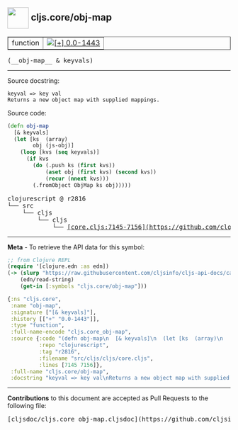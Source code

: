 ## <img width="48px" valign="middle" src="http://i.imgur.com/Hi20huC.png"> cljs.core/obj-map

 <table border="1">
<tr>

<td>function</td>
<td><a href="https://github.com/cljsinfo/cljs-api-docs/tree/0.0-1443"><img valign="middle" alt="[+] 0.0-1443" src="https://img.shields.io/badge/+-0.0--1443-lightgrey.svg"></a> </td>
</tr>
</table>

 <samp>
(__obj-map__ & keyvals)<br>
</samp>

---




Source docstring:

```
keyval => key val
Returns a new object map with supplied mappings.
```

Source code:

```clj
(defn obj-map
  [& keyvals]
  (let [ks  (array)
        obj (js-obj)]
    (loop [kvs (seq keyvals)]
      (if kvs
        (do (.push ks (first kvs))
            (aset obj (first kvs) (second kvs))
            (recur (nnext kvs)))
        (.fromObject ObjMap ks obj)))))
```

 <pre>
clojurescript @ r2816
└── src
    └── cljs
        └── cljs
            └── <ins>[core.cljs:7145-7156](https://github.com/clojure/clojurescript/blob/r2816/src/cljs/cljs/core.cljs#L7145-L7156)</ins>
</pre>


---

__Meta__ - To retrieve the API data for this symbol:

```clj
;; from Clojure REPL
(require '[clojure.edn :as edn])
(-> (slurp "https://raw.githubusercontent.com/cljsinfo/cljs-api-docs/catalog/cljs-api.edn")
    (edn/read-string)
    (get-in [:symbols "cljs.core/obj-map"]))
```

```clj
{:ns "cljs.core",
 :name "obj-map",
 :signature ["[& keyvals]"],
 :history [["+" "0.0-1443"]],
 :type "function",
 :full-name-encode "cljs.core_obj-map",
 :source {:code "(defn obj-map\n  [& keyvals]\n  (let [ks  (array)\n        obj (js-obj)]\n    (loop [kvs (seq keyvals)]\n      (if kvs\n        (do (.push ks (first kvs))\n            (aset obj (first kvs) (second kvs))\n            (recur (nnext kvs)))\n        (.fromObject ObjMap ks obj)))))",
          :repo "clojurescript",
          :tag "r2816",
          :filename "src/cljs/cljs/core.cljs",
          :lines [7145 7156]},
 :full-name "cljs.core/obj-map",
 :docstring "keyval => key val\nReturns a new object map with supplied mappings."}

```

---

__Contributions__ to this document are accepted as Pull Requests to the following file:

 <pre>
[cljsdoc/cljs.core_obj-map.cljsdoc](https://github.com/cljsinfo/cljs-api-docs/blob/master/cljsdoc/cljs.core_obj-map.cljsdoc)
</pre>

